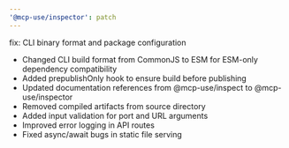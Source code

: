 ```yaml
---
'@mcp-use/inspector': patch
---
```


fix: CLI binary format and package configuration

- Changed CLI build format from CommonJS to ESM for ESM-only dependency compatibility
- Added prepublishOnly hook to ensure build before publishing
- Updated documentation references from @mcp-use/inspect to @mcp-use/inspector
- Removed compiled artifacts from source directory
- Added input validation for port and URL arguments
- Improved error logging in API routes
- Fixed async/await bugs in static file serving
